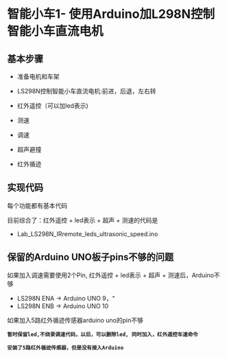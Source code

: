 # 智能小车1- 使用Arduino加L298N控制智能小车直流电机

##  基本步骤

* 准备电机和车架

* LS298N控制智能小车直流电机:前进，后退，左右转

* 红外遥控（可以加led表示)

* 测速

* 调速

* 超声避撞

* 红外循迹

## 实现代码

每个功能都有基本代码

目前综合了：红外遥控 + led表示 + 超声 + 测速的代码是

  * Lab_LS298N_IRremote_leds_ultrasonic_speed.ino

## 保留的Arduino UNO板子pins不够的问题

如果加入调速需要使用2个Pin, 红外遥控 + led表示 + 超声 + 测速后，Arduino不够

* LS298N ENA -> Arduino UNO 9，“
* LS298N ENB -> Arduino UNO 10

如果加入5路红外循迹传感器arduino uno的pin不够

**`暂时保留led,不烧录调速代码，以后，可以删除led, 同时加入，红外遥控车速命令`**

**`安装了5路红外循迹传感器，但是没有接入Arduino`**

